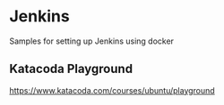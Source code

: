 # Jenkins

Samples for setting up Jenkins using docker

## Katacoda Playground

<https://www.katacoda.com/courses/ubuntu/playground>

